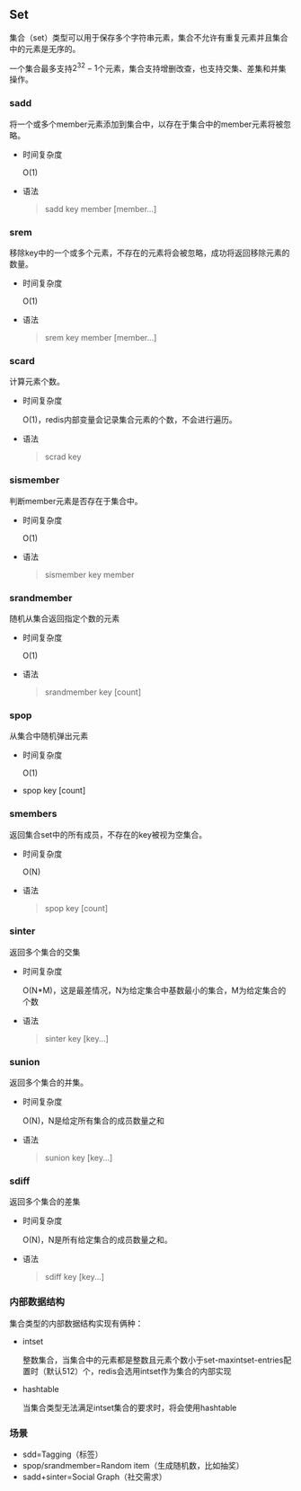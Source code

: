 

## Set

集合（set）类型可以用于保存多个字符串元素，集合不允许有重复元素并且集合中的元素是无序的。

一个集合最多支持$2^{32}-1$个元素，集合支持增删改查，也支持交集、差集和并集操作。



### sadd

将一个或多个member元素添加到集合中，以存在于集合中的member元素将被忽略。

- 时间复杂度

  O(1)

- 语法

  > sadd key member [member...]



### srem

移除key中的一个或多个元素，不存在的元素将会被忽略，成功将返回移除元素的数量。

- 时间复杂度

  O(1)

- 语法

  > srem key member [member...]



### scard

计算元素个数。

- 时间复杂度

  O(1)，redis内部变量会记录集合元素的个数，不会进行遍历。

- 语法

  > scrad key



### sismember

判断member元素是否存在于集合中。

- 时间复杂度

  O(1)

- 语法

  > sismember key member 



### srandmember

随机从集合返回指定个数的元素

- 时间复杂度

  O(1)

- 语法

  > srandmember key [count]



### spop

从集合中随机弹出元素

- 时间复杂度

  O(1)

- spop key [count]



### smembers

返回集合set中的所有成员，不存在的key被视为空集合。

- 时间复杂度

  O(N)

- 语法

  > spop key [count]



### sinter

返回多个集合的交集

- 时间复杂度

  O(N*M)，这是最差情况，N为给定集合中基数最小的集合，M为给定集合的个数

- 语法

  > sinter key [key...]



### sunion

返回多个集合的并集。

- 时间复杂度

  O(N)，N是给定所有集合的成员数量之和

- 语法

  > sunion key [key...]



### sdiff

返回多个集合的差集

- 时间复杂度

  O(N)，N是所有给定集合的成员数量之和。

- 语法

  > sdiff key [key...]



### 内部数据结构

集合类型的内部数据结构实现有俩种：

- intset

  整数集合，当集合中的元素都是整数且元素个数小于set-maxintset-entries配置时（默认512）个，redis会选用intset作为集合的内部实现

- hashtable

  当集合类型无法满足intset集合的要求时，将会使用hashtable



### 场景

- sdd=Tagging（标签）
- spop/srandmember=Random item（生成随机数，比如抽奖）
- sadd+sinter=Social Graph（社交需求）